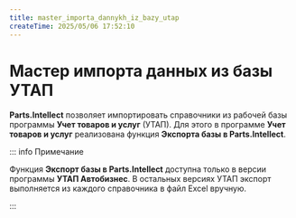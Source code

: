 ```yaml
---
title: master_importa_dannykh_iz_bazy_utap
createTime: 2025/05/06 17:52:10
---
```

# Мастер импорта данных из базы УТАП
**Parts.Intellect** позволяет импортировать справочники из рабочей базы программы **Учет товаров и услуг** (УТАП). Для этого в программе **Учет товаров и услуг** реализована функция **Экспорта базы в Parts.Intellect**.

::: info Примечание

Функция **Экспорт базы в Parts.Intellect** доступна только в версии программы **УТАП Автобизнес**. В остальных версиях УТАП экспорт выполняется из каждого справочника в файл Excel вручную.

:::



